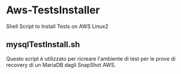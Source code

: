 # Aws-TestsInstaller
Shell Script to Install Tests on AWS Linux2
## mysqlTestInstall.sh
Questo script è utilizzato per ricreare l'ambiente di test per le prove di recovery di un MariaDB dagli SnapShot AWS.
